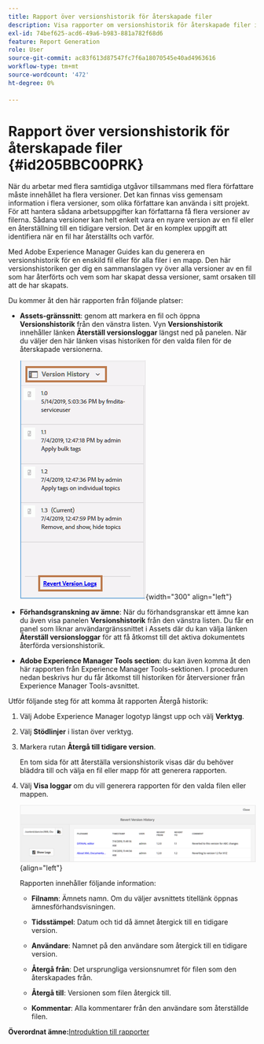 ```yaml
---
title: Rapport över versionshistorik för återskapade filer
description: Visa rapporter om versionshistorik för återskapade filer i AEM Guides. Lär dig hur du får åtkomst till loggar för återversioner från Assets användargränssnitt, förhandsgranskning av ämnen och val av AEM-verktyg.
exl-id: 74bef625-acd6-49a6-b983-881a782f68d6
feature: Report Generation
role: User
source-git-commit: ac83f613d87547fc7f6a18070545e40ad4963616
workflow-type: tm+mt
source-wordcount: '472'
ht-degree: 0%

---
```


# Rapport över versionshistorik för återskapade filer {#id205BBC00PRK}

När du arbetar med flera samtidiga utgåvor tillsammans med flera författare måste innehållet ha flera versioner. Det kan finnas viss gemensam information i flera versioner, som olika författare kan använda i sitt projekt. För att hantera sådana arbetsuppgifter kan författarna få flera versioner av filerna. Sådana versioner kan helt enkelt vara en nyare version av en fil eller en återställning till en tidigare version. Det är en komplex uppgift att identifiera när en fil har återställts och varför.

Med Adobe Experience Manager Guides kan du generera en versionshistorik för en enskild fil eller för alla filer i en mapp. Den här versionshistoriken ger dig en sammanslagen vy över alla versioner av en fil som har återförts och vem som har skapat dessa versioner, samt orsaken till att de har skapats.

Du kommer åt den här rapporten från följande platser:

- **Assets-gränssnitt**: genom att markera en fil och öppna **Versionshistorik** från den vänstra listen. Vyn **Versionshistorik** innehåller länken **Återställ versionsloggar** längst ned på panelen. När du väljer den här länken visas historiken för den valda filen för de återskapade versionerna.

  ![](images/revert-log-from-assets-ui.png){width="300" align="left"}

- **Förhandsgranskning av ämne**: När du förhandsgranskar ett ämne kan du även visa panelen **Versionshistorik** från den vänstra listen. Du får en panel som liknar användargränssnittet i Assets där du kan välja länken **Återställ versionsloggar** för att få åtkomst till det aktiva dokumentets återförda versionshistorik.

- **Adobe Experience Manager Tools section**: du kan även komma åt den här rapporten från Experience Manager Tools-sektionen. I proceduren nedan beskrivs hur du får åtkomst till historiken för återversioner från Experience Manager Tools-avsnittet.


Utför följande steg för att komma åt rapporten Återgå historik:

1. Välj Adobe Experience Manager logotyp längst upp och välj **Verktyg**.

1. Välj **Stödlinjer** i listan över verktyg.

1. Markera rutan **Återgå till tidigare version**.

   En tom sida för att återställa versionshistorik visas där du behöver bläddra till och välja en fil eller mapp för att generera rapporten.

1. Välj **Visa loggar** om du vill generera rapporten för den valda filen eller mappen.

   ![](images/revert-version-history-report.png){align="left"}

   Rapporten innehåller följande information:

   - **Filnamn**: Ämnets namn. Om du väljer avsnittets titellänk öppnas ämnesförhandsvisningen.

   - **Tidsstämpel**: Datum och tid då ämnet återgick till en tidigare version.

   - **Användare**: Namnet på den användare som återgick till en tidigare version.

   - **Återgå från**: Det ursprungliga versionsnumret för filen som den återskapades från.

   - **Återgå till**: Versionen som filen återgick till.

   - **Kommentar**: Alla kommentarer från den användare som återställde filen.


**Överordnat ämne:**&#x200B;[&#x200B; Introduktion till rapporter](reports-intro.md)
